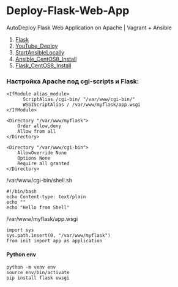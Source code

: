 # Deploy-Flask-Web-App
AutoDeploy Flask Web Application on Apache | Vagrant + Ansible

1. [Flask](https://github.com/pallets/flask)
2. [YouTube_Deploy](https://www.youtube.com/watch?v=2Pcy44-wtio)
3. [StartAnsibleLocally](https://gist.github.com/alces/caa3e7e5f46f9595f715f0f55eef65c1)
4. [Ansible_CentOS8_Install](https://linuxhint.com/install_ansible_centos8/)
5. [Flask_CentOS8_Install](https://www.itmanagement101.co.uk/how-to-install-python-wsgi-flask-apache-on-centos-8-and-get-your-first-python-web-app-up-and-running/)

### Настройка Apache под cgi-scripts и Flask: 
```
<IfModule alias_module>
      ScriptAlias /cgi-bin/ "/var/www/cgi-bin/"
      WSGIScriptAlias / /var/www/myflask/app.wsgi
</IfModule>

<Directory "/var/www/myflask">
    Order allow,deny
    Allow from all
</Directory>

<Directory "/var/www/cgi-bin">
    AllowOverride None
    Options None
    Require all granted
</Directory>
```

/var/www/cgi-bin/shell.sh
```
#!/bin/bash
echo Content-type: text/plain
echo ""
echo "Hello from Shell"
```

/var/www/myflask/app.wsgi
```
import sys
sys.path.insert(0, "/var/www/myflask")
from init import app as application
```

#### Python env
```
python -m venv env
source env/bin/activate
pip install flask uwsgi
```
